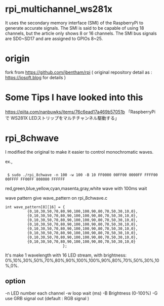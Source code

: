 # rpi_multichannel_ws281x


It uses the secondary memory interface (SMI) of the RaspberryPi to generate accurate signals.
The SMI is said to be capable of using 18 channels, but the article only shows 8 or 16 channels. The SMI bus signals are SD0~SD17 and are assigned to GPIOs 8~25.




# origin
fork from https://github.com/jbentham/rpi
( original repository detail as : https://iosoft.blog for details )


# Some Tips I have looked into this

https://qiita.com/nanbuwks/items/76c6ead17a469b57051b
「RaspberryPi で WS281X LEDストリップをマルチチャンネル駆動する」

# rpi_8chwave

I modified the original to make it easier to control monochromatic waves.

ex.,

```

 $ sudo ./rpi_8chwave -n 100 -w 100 -B 10 FF0000 00FF00 0000FF FFFF00 00FFFF FF00FF 808080 FFFFFF 

```

red,green,blue,yellow,cyan,masenta,gray,white wave with 100ms wait


wave pattern give wave_pattern on  rpi_8chwave.c
```
int wave_pattern[8][16] = {
          {0,10,30,50,70,80,90,100,100,90,80,70,50,30,10,0},
          {0,10,30,50,70,80,90,100,100,90,80,70,50,30,10,0},
          {0,10,30,50,70,80,90,100,100,90,80,70,50,30,10,0},
          {0,10,30,50,70,80,90,100,100,90,80,70,50,30,10,0},
          {0,10,30,50,70,80,90,100,100,90,80,70,50,30,10,0},
          {0,10,30,50,70,80,90,100,100,90,80,70,50,30,10,0},
          {0,10,30,50,70,80,90,100,100,90,80,70,50,30,10,0},
          {0,10,30,50,70,80,90,100,100,90,80,70,50,30,10,0}
                          };
```

It's make 1 wavelength with 16 LED stream,
with brightness: 0%,10%,30%,50%,70%,80%,90%,100%,100%,90%,80%,70%,50%,30%,10%,0%.

## option 

-n LED number each channel
-w loop wait (ms)
-B Brightness (0-100%)
-G use GRB signal out (default : RGB signal )

